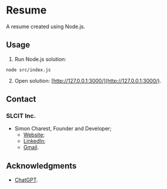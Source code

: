 # Resume
A resume created using Node.js.

## Usage
1. Run Node.js solution:
```
node src/index.js
```
2. Open solution: [http://127.0.0.1:3000/](http://127.0.0.1:3000/).

## Contact
### SLCIT Inc.
- Simon Charest, Founder and Developer;
    - [Website](http://scharest.mooo.com);
    - [LinkedIn](https://www.linkedin.com/in/simoncharest/);
    - [Gmail](mailto:simoncharest@gmail.com).

## Acknowledgments
- [ChatGPT](https://chat.openai.com/).
